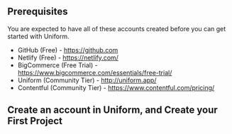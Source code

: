 ## Prerequisites

You are expected to have all of these accounts created before you can get started with Uniform.

- GitHub (Free) - https://github.com
- Netlify (Free) - https://netlify.com/
- BigCommerce (Free Trial) - https://www.bigcommerce.com/essentials/free-trial/
- Uniform (Community Tier) - http://uniform.app/
- Contentful (Community Tier) - https://www.contentful.com/pricing/

## Create an account in Uniform, and Create your First Project

